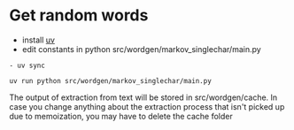 # Get random words
- install [uv](https://docs.astral.sh/uv/getting-started/installation/#pypi)
- edit constants in python src/wordgen/markov_singlechar/main.py
```shell
- uv sync
```
```shell
uv run python src/wordgen/markov_singlechar/main.py   
```

The output of extraction from text will be stored in src/wordgen/cache. In case you change anything
about the extraction process that isn't picked up due to memoization, you may have to delete the cache folder